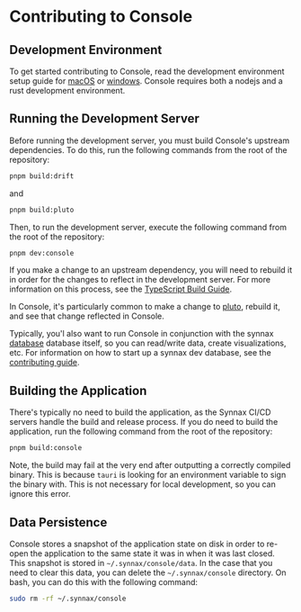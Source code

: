 # Contributing to Console

## Development Environment

To get started contributing to Console, read the development environment setup guide for
[macOS](../docs/tech/setup-macos.md) or [windows](../docs/tech/setup-windows.md).
Console requires both a nodejs and a rust development environment.

## Running the Development Server

Before running the development server, you must build Console's upstream dependencies.
To do this, run the following commands from the root of the repository:

```bash
pnpm build:drift
```

and

```bash
pnpm build:pluto
```

Then, to run the development server, execute the following command from the root of the
repository:

```bash
pnpm dev:console
```

If you make a change to an upstream dependency, you will need to rebuild it in order for
the changes to reflect in the development server. For more information on this process,
see the [TypeScript Build Guide](../docs/tech/typescript/build.md).

In Console, it's particularly common to make a change to [pluto](../pluto/README.md),
rebuild it, and see that change reflected in Console.

Typically, you'l also want to run Console in conjunction with the synnax
[database](../synnax/README.md) database itself, so you can read/write data, create
visualizations, etc. For information on how to start up a synnax dev database, see the
[contributing guide](../synnax/CONTRIBUTING.md).

## Building the Application

There's typically no need to build the application, as the Synnax CI/CD servers handle
the build and release process. If you do need to build the application, run the
following command from the root of the repository:

```bash
pnpm build:console
```

Note, the build may fail at the very end after outputting a correctly compiled binary.
This is because `tauri` is looking for an environment variable to sign the binary with.
This is not necessary for local development, so you can ignore this error.

## Data Persistence

Console stores a snapshot of the application state on disk in order to re-open the
application to the same state it was in when it was last closed. This snapshot is stored
in `~/.synnax/console/data`. In the case that you need to clear this data, you can
delete the `~/.synnax/console` directory. On bash, you can do this with the following
command:

```bash
sudo rm -rf ~/.synnax/console
```
